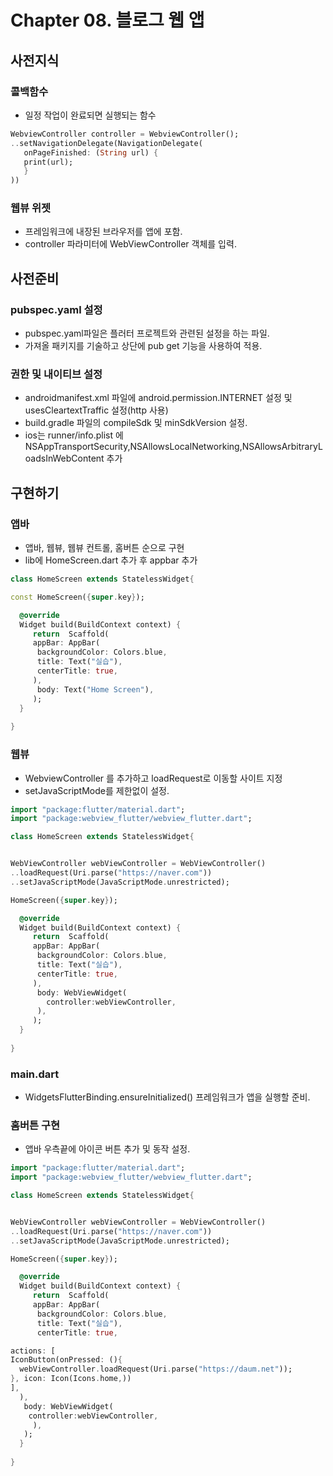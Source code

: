 # Chapter 08. 블로그 웹 앱

##  사전지식
### 콜백함수
- 일정 작업이 완료되면 실행되는 함수
 ```dart
WebviewController controller = WebviewController();
..setNavigationDelegate(NavigationDelegate(
    onPageFinished: (String url) {
    print(url);
    }
))  
```
### 웹뷰 위젯
- 프레임워크에 내장된 브라우저를 앱에 포함.
- controller 파라미터에 WebViewController 객체를 입력.

## 사전준비
### pubspec.yaml 설정
- pubspec.yaml파일은 플러터 프로젝트와 관련된 설정을 하는 파일.
- 가져올 패키지를 기술하고 상단에 pub get 기능을 사용하여 적용.
### 권한 및 내이티브 설정
- androidmanifest.xml 파일에  android.permission.INTERNET 설정 및 usesCleartextTraffic 설정(http 사용)
- build.gradle 파일의 compileSdk 및 minSdkVersion 설정.
- ios는 runner/info.plist 에 NSAppTransportSecurity,NSAllowsLocalNetworking,NSAllowsArbitraryLoadsInWebContent 추가

## 구현하기
### 앱바
- 앱바, 웹뷰, 웹뷰 컨트롤, 홈버튼 순으로 구현
- lib에 HomeScreen.dart 추가 후 appbar 추가
```dart
class HomeScreen extends StatelessWidget{

const HomeScreen({super.key});

  @override
  Widget build(BuildContext context) {
     return  Scaffold(
     appBar: AppBar(
      backgroundColor: Colors.blue,
      title: Text("실습"),
      centerTitle: true,
     ),
      body: Text("Home Screen"),
     );
  }
 
}
```
### 웹뷰
- WebviewController 를 추가하고 loadRequest로 이동할 사이트 지정
- setJavaScriptMode를 제한없이 설정.
```dart
import "package:flutter/material.dart";
import "package:webview_flutter/webview_flutter.dart";

class HomeScreen extends StatelessWidget{


WebViewController webViewController = WebViewController()
..loadRequest(Uri.parse("https://naver.com"))
..setJavaScriptMode(JavaScriptMode.unrestricted);

HomeScreen({super.key});

  @override
  Widget build(BuildContext context) {
     return  Scaffold(
     appBar: AppBar(
      backgroundColor: Colors.blue,
      title: Text("실습"),
      centerTitle: true,
     ),
      body: WebViewWidget(
        controller:webViewController,
      ),
     );
  }
 
}
```
### main.dart
- WidgetsFlutterBinding.ensureInitialized() 프레임워크가 앱을 실행할 준비.
### 홈버튼 구현
- 앱바 우측끝에 아이콘 버튼 추가 및 동작 설정.
```dart
import "package:flutter/material.dart";
import "package:webview_flutter/webview_flutter.dart";

class HomeScreen extends StatelessWidget{


WebViewController webViewController = WebViewController()
..loadRequest(Uri.parse("https://naver.com"))
..setJavaScriptMode(JavaScriptMode.unrestricted);

HomeScreen({super.key});

  @override
  Widget build(BuildContext context) {
     return  Scaffold(
     appBar: AppBar(
      backgroundColor: Colors.blue,
      title: Text("실습"),
      centerTitle: true,

actions: [
IconButton(onPressed: (){
  webViewController.loadRequest(Uri.parse("https://daum.net"));
}, icon: Icon(Icons.home,)) 
],
  ),
   body: WebViewWidget(
    controller:webViewController,
     ),
   );
  }
 
}
```
